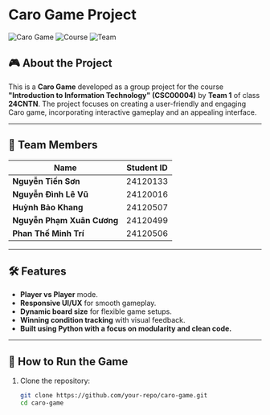 # Caro Game Project

![Caro Game](https://img.shields.io/badge/Project-Caro%20Game-blue)
![Course](https://img.shields.io/badge/Course-Introduction%20to%20Information%20Technology%20%28CSC00004%29-orange)
![Team](https://img.shields.io/badge/Team-1-green)

## 🎮 About the Project

This is a **Caro Game** developed as a group project for the course **"Introduction to Information Technology" (CSC00004)** by **Team 1** of class **24CNTN**. The project focuses on creating a user-friendly and engaging Caro game, incorporating interactive gameplay and an appealing interface.

---

## 👥 Team Members

| Name                        | Student ID  |
|-----------------------------|-------------|
| **Nguyễn Tiến Sơn**         | 24120133    |
| **Nguyễn Đình Lê Vũ**       | 24120016    |
| **Huỳnh Bảo Khang**         | 24120507    |
| **Nguyễn Phạm Xuân Cương**  | 24120499    |
| **Phan Thế Minh Trí**       | 24120506    |

---

## 🛠️ Features

- **Player vs Player** mode.
- **Responsive UI/UX** for smooth gameplay.
- **Dynamic board size** for flexible game setups.
- **Winning condition tracking** with visual feedback.
- **Built using Python with a focus on modularity and clean code.**

---

## 🚀 How to Run the Game

1. Clone the repository:
   ```bash
   git clone https://github.com/your-repo/caro-game.git
   cd caro-game
